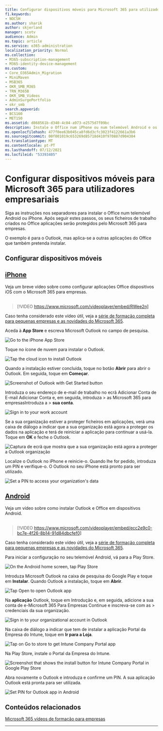 ```yaml
---
title: Configurar dispositivos móveis para Microsoft 365 para utilizadores empresariais
f1.keywords:
- NOCSH
ms.author: sharik
author: skjerland
manager: scotv
audience: Admin
ms.topic: article
ms.service: o365-administration
localization_priority: Normal
ms.collection:
- M365-subscription-management
- M365-identity-device-management
ms.custom:
- Core_O365Admin_Migration
- MiniMaven
- MSB365
- OKR_SMB_M365
- TRN_M365B
- OKR_SMB_Videos
- AdminSurgePortfolio
- okr_smb
search.appverid:
- BCS160
- MET150
ms.assetid: d868561b-d340-4c04-a973-e2575d7f09bc
description: Instale o Office num iPhone ou num telemóvel Android e os seus ficheiros de trabalho Office aplicações serão protegidos pelo Microsoft 365 para empresas.
ms.openlocfilehash: 477f0ee63b045ca8fd6d3cfc3023f4122661a3b6
ms.sourcegitcommit: 00f001019c653269d85718d410f970887d904304
ms.translationtype: MT
ms.contentlocale: pt-PT
ms.lasthandoff: 07/12/2021
ms.locfileid: "53393405"
---
```

# <a name="set-up-mobile-devices-for-microsoft-365-for-business-users"></a>Configurar dispositivos móveis para Microsoft 365 para utilizadores empresariais

Siga as instruções nos separadores para instalar o Office num telemóvel Android ou iPhone. Após seguir estes passos, os seus ficheiros de trabalho criados no Office aplicações serão protegidos pelo Microsoft 365 para empresas.

O exemplo é para o Outlook, mas aplica-se a outras aplicações do Office que também pretenda instalar.
  
## <a name="set-up-mobile-devices"></a>Configurar dispositivos móveis

## <a name="iphone"></a>[iPhone](#tab/iPhone)
  
Veja um breve vídeo sobre como configurar aplicações Office dispositivos iOS com o Microsoft 365 para empresas.<br><br>

> [!VIDEO https://www.microsoft.com/videoplayer/embed/RWee2n] 

Caso tenha considerado este vídeo útil, veja a [série de formação completa para pequenas empresas e as novidades do Microsoft 365](../business-video/index.yml).

Aceda à **App Store** e escreva Microsoft Outlook no campo de pesquisa.
  
![Go to the iPhone App Store](../media/886913de-76e5-4883-8ed0-4eb3ec06188f.png)
  
Toque no ícone de nuvem para instalar o Outlook.
  
![Tap the cloud icon to install Outlook](../media/665e1620-948a-4ab8-b914-dca49530142c.png)
  
Quando a instalação estiver concluída, toque no botão **Abrir** para abrir o Outlook. Em seguida, toque em **Começar**.
  
![Screenshot of Outlook with Get Started button](../media/005bedec-ae50-4d75-b3bb-e7cef9e2561c.png)
  
Introduza o seu  endereço de e-mail de trabalho no ecrã Adicionar Conta de E-mail Adicionar Conta e, em seguida, introduza \> as Microsoft 365 para empresasIntroduza a \> **sua conta**.
  
![Sign in to your work account](../media/3cef1fb5-7bec-4d3d-8542-872b731ce19f.png)
  
Se a sua organização estiver a proteger ficheiros em aplicações, verá uma caixa de diálogo a indicar que a sua organização está agora a proteger os dados na aplicação e terá de reiniciar a aplicação para continuar a usá-la. Toque em **OK** e feche o Outlook. 
  
![Captura de ecrã que mostra que a sua organização está agora a proteger a Outlook organização](../media/fb4c1c84-b1e9-42e1-8070-c13dcf79fb09.png)
  
Localize o Outlook no iPhone e reinicie-o. Quando lhe for pedido, introduza um PIN e verifique-o. O Outlook no seu iPhone está pronto para ser utilizado.
  
![Set a PIN to access your organization's data](../media/64f2630b-3164-47a4-9dd6-ca0c29ed5fb3.png)
  
## <a name="android"></a>[Android](#tab/Android)
  
Veja um vídeo sobre como instalar Outlook e Office em dispositivos Android.<br><br>

> [!VIDEO https://www.microsoft.com/videoplayer/embed/ecc2e9c0-bc7e-4f26-8b14-91d84dbcfef0] 

Caso tenha considerado este vídeo útil, veja a [série de formação completa para pequenas empresas e as novidades do Microsoft 365](../business-video/index.yml).

Para iniciar a configuração no seu telemóvel Android, vá para a Play Store.
  
![On the Android home screen, tap Play Store](../media/93df88e7-c778-40e1-b35e-868ca6e97f6c.png)
  
Introduza Microsoft Outlook na caixa de pesquisa do Google Play e toque em **Instalar**. Quando Outlook a instalação, toque em **Abrir**.
  
![Tap Open to open Outlook app](../media/8b4c5937-8875-4b5a-a5b6-b8c6c9cd6240.png)
  
Na **aplicação** Outlook, toque em Introdução e, em seguida, adicione a sua conta de e-Microsoft 365 Para Empresas Continue e inscreva-se com as \> credenciais da sua organização.
  
![Sign in to your organizational account in Outlook](../media/18f67c66-4bab-4b99-94bd-080839312e29.png)
  
Na caixa de diálogo a indicar que tem de instalar a aplicação Portal da Empresa do Intune, toque em **Ir para a Loja**.
  
![Tap on Go to store to get Intune Company Portal app](../media/a702d712-5622-45dd-a511-b1adaee63071.png)
  
Na Play Store, instale o Portal da Empresa do Intune.
  
![Screenshot that shows the install button for Intune Company Portal in Google Play Store](../media/5e0408f2-3f37-44dd-80ed-13ca2ac6df0c.png)
  
Abra novamente o Outlook e introduza e confirme um PIN. A sua aplicação Outlook está pronta para ser utilizada.
  
![Set  PIN for Outlook app in Android](../media/edb91afb-f1ed-451a-bc6b-8ccba664e055.png)

## <a name="related-content"></a>Conteúdos relacionados

[Microsoft 365 vídeos de formação para empresas](../business-video/index.yml)

---
